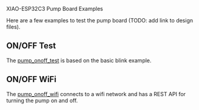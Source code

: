 XIAO-ESP32C3 Pump Board Examples

Here are a few examples to test the pump board (TODO: add link to design files).

## ON/OFF Test

The [pump_onoff_test](pump_onoff_test) is based on the basic blink example.

## ON/OFF WiFi

The [pump_onoff_wifi](pump_onoff_wifi) connects to a wifi network and has a REST API for turning the pump on and off.